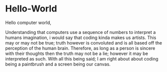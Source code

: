 # Hello-World


Hello computer world,

  Understanding that computers use a sequence of numbers to interpret a humans imagination, i would say that coding kinda makes us artists. This may or may not be true; truth however is convoluted and is all based off the perception of the human brain. Therefore, as long as a person is sincere with their thoughts then the truth may not be a lie; however it may be interpreted as such. With all this being said; I am right about about coding being a paintbrush and a screen being our canvas.
